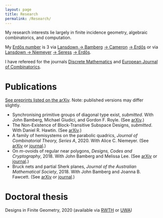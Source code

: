 ```yaml
---
layout: page
title: Research
permalink: /Research/
---
```


My research interests lie largely in finite incidence geometry, algebraic combinatorics, and computation.

My [Erdo&#779;s number](https://en.wikipedia.org/wiki/Erd%C5%91s_number) is 3 via [Lansdown &#8594; Bamberg](https://mathscinet.ams.org/mathscinet-getitem?mr=3779039) [&#8594; Cameron](https://mathscinet.ams.org/mathscinet-getitem?mr=3763899) [&#8594; Erdo&#779;s](https://mathscinet.ams.org/mathscinet-getitem?mr=1106651) or via [Lansdown &#8594; Niemeyer](https://mathscinet.ams.org/mathscinet-getitem?mr=4110234) [&#8594; Seress](https://mathscinet.ams.org/mathscinet-getitem?mr=1953539) [&#8594; Erdo&#779;s](https://mathscinet.ams.org/mathscinet-getitem?mr=837951).

I have refereed for the journals [Discrete Mathematics](https://www.journals.elsevier.com/discrete-mathematics) and [European Journal of Combinatorics](https://www.journals.elsevier.com/european-journal-of-combinatorics).

# Publications
[See preprints listed on the arXiv](https://arxiv.org/a/0000-0002-8087-1329.html). Note: published versions may differ slightly.

- Synchronising primitive groups of diagonal type exist, *submitted*.
With John Bamberg, Michael Giudici, and Gordon F. Royle. (See [arXiv](https://arxiv.org/pdf/2104.13355.pdf).)
- The Non-Existence of Block-Transitive Subspace Designs, *submitted*.
With Daniel R. Hawtin. (See [arXiv](https://arxiv.org/pdf/2102.05142.pdf).)
- A family of hemisystems on the parabolic quadrics,
*Journal of Combinatorial Theory, Series A*, 2020.
With Alice C. Niemeyer. (See [arXiv](https://arxiv.org/pdf/1908.08886.pdf) or [journal](https://doi.org/10.1016/j.jcta.2020.105280).) 
- On *m*-ovoids of regular near polygons,
*Designs, Codes and Cryptography*,  2018.
With John Bamberg and Melissa Lee. (See [arXiv](https://arxiv.org/pdf/1612.07187) or [journal](http://dx.doi.org/10.1007/s10623-017-0373-1).)
- Bruck nets and partial Sherk planes,
*Journal of the Australian Mathematical Society*, 2018.
With John Bamberg and Joanna B. Fawcett. (See [arXiv](https://arxiv.org/pdf/1601.07231) or [journal](http://dx.doi.org/10.1017/S144678871700009X).)

# Doctoral thesis
Designs in Finite Geometry, 2020 (available via [RWTH](http://dx.doi.org/10.18154/RWTH-2020-12247) or [UWA](https://doi.org/10.26182/krb6-kk43))</br>

